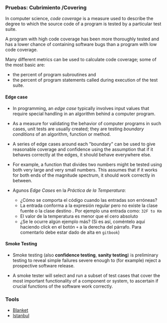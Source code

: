 <!-- toc -->
### Pruebas: Cubrimiento /Covering

In computer science, *code coverage* 
is a measure used to describe the degree to which the source code of a program 
is tested by a particular test suite. 

A program with high code coverage has been more thoroughly tested and has a lower chance of containing software bugs than a program with low code coverage. 

Many different metrics can be used to calculate code coverage; 
some of the most basic are:
  * the percent of program subroutines and 
  * the percent of program statements called during execution of the test suite.

#### Edge case

* In programming, an *edge case* typically involves input values that require special handling in an algorithm behind a computer program.

*  As a measure for validating the behavior of computer programs in such cases, unit tests are usually created; they are testing *boundary conditions* of an algorithm, function or method. 

* A series of edge cases around each "boundary" can be used to give reasonable coverage and confidence using the assumption that if it behaves correctly at the edges, it should behave everywhere else.

* For example, a function that divides two numbers might be tested using both very large and very small numbers. This assumes that if it works for both ends of the magnitude spectrum, it should work correctly in between.

* Agunos *Edge Cases* en la *Práctica de la Temperatura*: 
  * ¿Cómo se comporta el código cuando las entradas son erróneas?
  * La entrada conforma a la expresión regular pero no existe la clase fuente o la clase destino . Por ejemplo una entrada como: `32F to Km`
  * El valor de la temperatura  es menor que el cero absoluto
  * ¿Se le ocurre algún ejemplo más? (Si es así, coméntelo aquí haciendo click en el botón `+` a la derecha del párrafo. Para comentarlo debe estar dado de alta en `gitbook`)

####  Smoke Testing

* Smoke testing (also **confidence testing**, **sanity testing**) is preliminary testing to reveal simple failures severe enough to (for example) reject a prospective software release. 

* A smoke tester will select and run a subset of test cases that cover the most important functionality of a component or system, to ascertain if crucial functions of the software work correctly. 

### Tools

* [Blanket](blanket.md)
* [Istanbul](istanbul.md)
